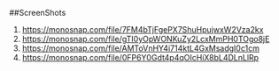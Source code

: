 ##ScreenShots

1. https://monosnap.com/file/7FM4bTjFgePX7ShuHpujwxW2Vza2kx
2. https://monosnap.com/file/gTI0yOpWONKuZy2LcxMmPH0TOgo8jE
3. https://monosnap.com/file/AMToVnHY4i714ktL4GxMsadgI0c1cm
4. https://monosnap.com/file/0FP6Y0Gdt4p4qOIcHiX8bL4DLnLlRp
